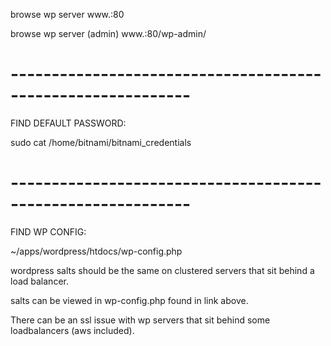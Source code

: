 browse wp server
www.<server>:80

browse wp server (admin)
www.<server>:80/wp-admin/

# ------------------------------------------------------------

FIND DEFAULT PASSWORD:

sudo cat /home/bitnami/bitnami_credentials

# ------------------------------------------------------------

FIND WP CONFIG:

~/apps/wordpress/htdocs/wp-config.php

wordpress salts should be the same on clustered servers that sit behind a load balancer.

salts can be viewed in wp-config.php found in link above.

There can be an ssl issue with wp servers that sit behind some loadbalancers (aws included).




